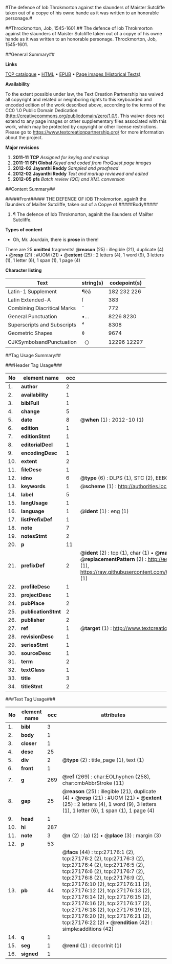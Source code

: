 #The defence of Iob Throkmorton against the slaunders of Maister Sutcliffe taken out of a copye of his owne hande as it was written to an honorable personage.#

##Throckmorton, Job, 1545-1601.##
The defence of Iob Throkmorton against the slaunders of Maister Sutcliffe taken out of a copye of his owne hande as it was written to an honorable personage.
Throckmorton, Job, 1545-1601.

##General Summary##

**Links**

[TCP catalogue](http://www.ota.ox.ac.uk/tcp/)  • 
[HTML](http://tei.it.ox.ac.uk/tcp/Texts-HTML/free/A13/A13756.html)  • 
[EPUB](http://tei.it.ox.ac.uk/tcp/Texts-EPUB/free/A13/A13756.epub) • 
[Page images (Historical Texts)](https://historicaltexts.jisc.ac.uk/eebo-24097906e)

**Availability**

To the extent possible under law, the Text Creation Partnership has waived all copyright and related or neighboring rights to this keyboarded and encoded edition of the work described above, according to the terms of the CC0 1.0 Public Domain Dedication (http://creativecommons.org/publicdomain/zero/1.0/). This waiver does not extend to any page images or other supplementary files associated with this work, which may be protected by copyright or other license restrictions. Please go to https://www.textcreationpartnership.org/ for more information about the project.

**Major revisions**

1. __2011-11__ __TCP__ *Assigned for keying and markup*
1. __2011-11__ __SPi Global__ *Keyed and coded from ProQuest page images*
1. __2012-02__ __Jayanthi Reddy__ *Sampled and proofread*
1. __2012-02__ __Jayanthi Reddy__ *Text and markup reviewed and edited*
1. __2012-05__ __pfs__ *Batch review (QC) and XML conversion*

##Content Summary##

#####Front#####
THE DEFENCE OF IOB Throkmorton, againſt the ſlaunders of Maiſter Sutcliffe, taken out of a Copye of 
#####Body#####

1. ¶ The defence of Iob Throkmorton, againſt the ſlaunders of Maiſter Sutcliffe.

**Types of content**

  * Oh, Mr. Jourdain, there is **prose** in there!

There are 25 **omitted** fragments! 
 @__reason__ (25) : illegible (21), duplicate (4)  •  @__resp__ (21) : #UOM (21)  •  @__extent__ (25) : 2 letters (4), 1 word (9), 3 letters (1), 1 letter (6), 1 span (1), 1 page (4)

**Character listing**


|Text|string(s)|codepoint(s)|
|---|---|---|
|Latin-1 Supplement|¶èâ|182 232 226|
|Latin Extended-A|ſ|383|
|Combining             Diacritical Marks|̄|772|
|General Punctuation|•…|8226 8230|
|Superscripts             and Subscripts|⁴|8308|
|Geometric Shapes|◊|9674|
|CJKSymbolsandPunctuation|〈〉|12296 12297|

##Tag Usage Summary##

###Header Tag Usage###

|No|element name|occ|attributes|
|---|---|---|---|
|1.|__author__|2||
|2.|__availability__|1||
|3.|__biblFull__|1||
|4.|__change__|5||
|5.|__date__|8| @__when__ (1) : 2012-10 (1)|
|6.|__edition__|1||
|7.|__editionStmt__|1||
|8.|__editorialDecl__|1||
|9.|__encodingDesc__|1||
|10.|__extent__|2||
|11.|__fileDesc__|1||
|12.|__idno__|6| @__type__ (6) : DLPS (1), STC (2), EEBO-CITATION (1), OCLC (1), VID (1)|
|13.|__keywords__|1| @__scheme__ (1) : http://authorities.loc.gov/ (1)|
|14.|__label__|5||
|15.|__langUsage__|1||
|16.|__language__|1| @__ident__ (1) : eng (1)|
|17.|__listPrefixDef__|1||
|18.|__note__|7||
|19.|__notesStmt__|2||
|20.|__p__|11||
|21.|__prefixDef__|2| @__ident__ (2) : tcp (1), char (1)  •  @__matchPattern__ (2) : ([0-9\-]+):([0-9IVX]+) (1), (.+) (1)  •  @__replacementPattern__ (2) : http://eebo.chadwyck.com/downloadtiff?vid=$1&page=$2 (1), https://raw.githubusercontent.com/textcreationpartnership/Texts/master/tcpchars.xml#$1 (1)|
|22.|__profileDesc__|1||
|23.|__projectDesc__|1||
|24.|__pubPlace__|2||
|25.|__publicationStmt__|2||
|26.|__publisher__|2||
|27.|__ref__|1| @__target__ (1) : http://www.textcreationpartnership.org/docs/. (1)|
|28.|__revisionDesc__|1||
|29.|__seriesStmt__|1||
|30.|__sourceDesc__|1||
|31.|__term__|2||
|32.|__textClass__|1||
|33.|__title__|3||
|34.|__titleStmt__|2||


###Text Tag Usage###

|No|element name|occ|attributes|
|---|---|---|---|
|1.|__bibl__|3||
|2.|__body__|1||
|3.|__closer__|1||
|4.|__desc__|25||
|5.|__div__|2| @__type__ (2) : title_page (1), text (1)|
|6.|__front__|1||
|7.|__g__|269| @__ref__ (269) : char:EOLhyphen (258), char:cmbAbbrStroke (11)|
|8.|__gap__|25| @__reason__ (25) : illegible (21), duplicate (4)  •  @__resp__ (21) : #UOM (21)  •  @__extent__ (25) : 2 letters (4), 1 word (9), 3 letters (1), 1 letter (6), 1 span (1), 1 page (4)|
|9.|__head__|1||
|10.|__hi__|287||
|11.|__note__|3| @__n__ (2) : (a) (2)  •  @__place__ (3) : margin (3)|
|12.|__p__|53||
|13.|__pb__|44| @__facs__ (44) : tcp:27176:1 (2), tcp:27176:2 (2), tcp:27176:3 (2), tcp:27176:4 (2), tcp:27176:5 (2), tcp:27176:6 (2), tcp:27176:7 (2), tcp:27176:8 (2), tcp:27176:9 (2), tcp:27176:10 (2), tcp:27176:11 (2), tcp:27176:12 (2), tcp:27176:13 (2), tcp:27176:14 (2), tcp:27176:15 (2), tcp:27176:16 (2), tcp:27176:17 (2), tcp:27176:18 (2), tcp:27176:19 (2), tcp:27176:20 (2), tcp:27176:21 (2), tcp:27176:22 (2)  •  @__rendition__ (42) : simple:additions (42)|
|14.|__q__|1||
|15.|__seg__|1| @__rend__ (1) : decorInit (1)|
|16.|__signed__|1||
